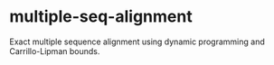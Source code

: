 # multiple-seq-alignment
Exact multiple sequence alignment using dynamic programming and Carrillo-Lipman bounds.
